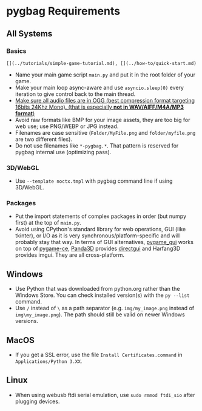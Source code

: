 # pygbag Requirements

## All Systems

### Basics

```{seealso}
[](../tutorials/simple-game-tutorial.md), [](../how-to/quick-start.md)
```

- Name your main game script `main.py` and put it in the root folder of your
  game.
- Make your main loop async-aware and use `asyncio.sleep(0)` every iteration to
  give control back to the main thread.
- <ins>Make sure all audio files are in OGG (best compression format targeting
  16bits 24Khz Mono). (that is especially **not in WAV/AIFF/M4A/MP3
  format**)</ins>
- Avoid raw formats like BMP for your image assets, they are too big for web
  use; use PNG/WEBP or JPG instead.
- Filenames are case sensitive (`Folder/MyFile.png` and `folder/myfile.png` are
  two different files).
- Do not use filenames like `*-pygbag.*`. That pattern is reserved for pygbag
  internal use (optimizing pass).

### 3D/WebGL

- Use `--template noctx.tmpl` with pygbag command line if using 3D/WebGL.

### Packages

- Put the import statements of complex packages in order (but numpy first) at
  the top of `main.py`.
- Avoid using CPython's standard library for web operations, GUI (like tkinter),
  or I/O as it is very synchronous/platform-specific and will probably stay that
  way. In terms of GUI alternatives,
  [pygame_gui](https://pypi.org/project/pygame_gui) works on top of
  [pygame-ce](https://pyga.me), [Panda3D](https://www.panda3d.org/) provides
  [directgui](https://docs.panda3d.org/1.10/python/programming/gui/directgui/index)
  and Harfang3D provides imgui. They are all cross-platform.

## Windows

- Use Python that was downloaded from python.org rather than the Windows Store.
  You can check installed version(s) with the `py --list` command.
- Use `/` instead of `\​` as a path separator (e.g. `img/my_image.png` instead
  of `img\my_image.png`). The path should still be valid on newer Windows
  versions.

## MacOS

- If you get a SSL error, use the file `Install Certificates.command` in
  `Applications/Python 3.XX`.

## Linux

- When using webusb ftdi serial emulation, use `sudo rmmod ftdi_sio` after
  plugging devices.
